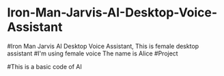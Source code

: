 # Iron-Man-Jarvis-AI-Desktop-Voice-Assistant
#Iron Man Jarvis AI Desktop Voice Assistant, This is female desktop assistant
#I'm using female voice The name is Alice
#Project

#This is a basic code of AI

